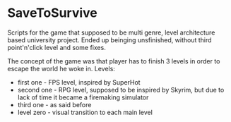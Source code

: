 # SaveToSurvive

Scripts for the game that supposed to be multi genre, level architecture based university project.
Ended up beinging unsfinished, without third point'n'click level and some fixes.

The concept of the game was that player has to finish 3 levels in order to escape the world he woke in.
Levels:
- first one - FPS level, inspired by SuperHot
- second one - RPG level, supposed to be inspired by Skyrim, but due to lack of time it became a firemaking simulator
- third one - as said before
- level zero - visual transition to each main level